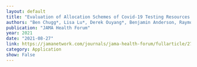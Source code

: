 ```yaml
---
layout: default 
title: "Evaluation of Allocation Schemes of Covid-19 Testing Resources in a Community-Based Door-to-Door Testing Program"
authors: "Ben Chugg*, Lisa Lu*, Derek Ouyang*, Benjamin Anderson, Raymond Ha, Alexis D’Agostino, Anandi Sujeer, Sarah L. Rudman, Analilia Garcia, Daniel E. Ho"
publication: "JAMA Health Forum"
year: 2021
date: "2021-08-27"
link: https://jamanetwork.com/journals/jama-health-forum/fullarticle/2783658
category: Application
show: False
---
```

